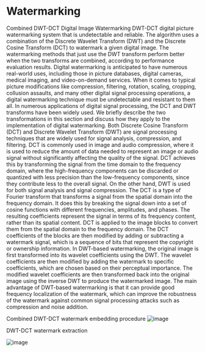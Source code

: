 # Watermarking
Combined DWT-DCT Digital Image Watermarking
DWT-DCT digital picture watermarking system that is undetectable and reliable. 
The algorithm uses a combination of the Discrete Wavelet Transform (DWT) and the Discrete Cosine Transform (DCT) to watermark a given digital image.
The watermarking methods that just use the DWT transform perform better when the two transforms are combined, according to performance evaluation results.
Digital watermarking is anticipated to have numerous real-world uses, including those in picture databases, digital cameras, medical imaging, and video-on-demand services. 
When it comes to typical picture modifications like compression, filtering, rotation, scaling, cropping, collusion assaults, and many other digital signal processing operations, a digital watermarking technique must be undetectable and resistant to them all. 
In numerous applications of digital signal processing, the DCT and DWT transforms have been widely used. 
We briefly describe the two transformations in this section and discuss how they apply to the implementation of digital watermarking. 
Both Discrete Cosine Transform (DCT) and Discrete Wavelet Transform (DWT) are signal processing techniques that are widely used for signal analysis, compression, and filtering. 
DCT is commonly used in image and audio compression, where it is used to reduce the amount of data needed to represent an image or audio signal without significantly affecting the quality of the signal.
DCT achieves this by transforming the signal from the time domain to the frequency domain, where the high-frequency components can be discarded or quantized with less precision than the low-frequency components, since they contribute less to the overall signal.
On the other hand, DWT is used for both signal analysis and signal compression. 
The DCT is a type of Fourier transform that transforms a signal from the spatial domain into the frequency domain.
It does this by breaking the signal down into a set of cosine functions with different frequencies, amplitudes, and phases. 
The resulting coefficients represent the signal in terms of its frequency content, rather than its spatial content.
 DCT is applied to the image blocks to convert them from the spatial domain to the frequency domain. 
 The DCT coefficients of the blocks are then modified by adding or subtracting a watermark signal, which is a sequence of bits that represent the copyright or ownership information.
In DWT-based watermarking, the original image is first transformed into its wavelet coefficients using the DWT.
The wavelet coefficients are then modified by adding the watermark to specific coefficients, which are chosen based on their perceptual importance. 
The modified wavelet coefficients are then transformed back into the original image using the inverse DWT to produce the watermarked image.
The main advantage of DWT-based watermarking is that it can provide good frequency localization of the watermark, which can improve the robustness of the watermark against common signal processing attacks such as compression and noise addition. 

Combined DWT-DCT watermark embedding procedure
![image](https://github.com/Gopikapothen/Watermarking/assets/83344741/9f928aca-a5e0-4647-8637-7c9a5bacc6a0)


DWT-DCT watermark extraction

![image](https://github.com/Gopikapothen/Watermarking/assets/83344741/8d806d64-254b-4ec0-8ec9-2c2f80dd4b78)

